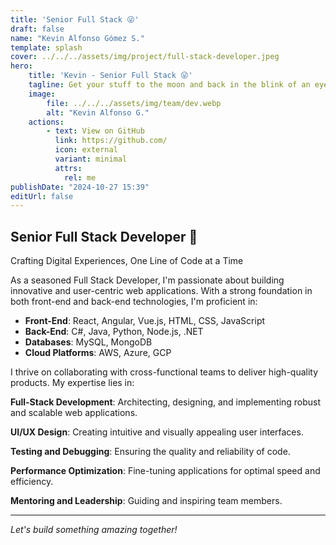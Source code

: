 ```yaml
---
title: 'Senior Full Stack 😜'
draft: false
name: "Kevin Alfonso Gómez S."
template: splash
cover: ../../../assets/img/project/full-stack-developer.jpeg
hero:
    title: 'Kevin - Senior Full Stack 😜'
    tagline: Get your stuff to the moon and back in the blink of an eye.
    image:    
        file: ../../../assets/img/team/dev.webp
        alt: "Kevin Alfonso G."
    actions:
        - text: View on GitHub
          link: https://github.com/
          icon: external
          variant: minimal
          attrs:
            rel: me
publishDate: "2024-10-27 15:39"
editUrl: false
---
```


## Senior Full Stack Developer 🚀
Crafting Digital Experiences, One Line of Code at a Time

As a seasoned Full Stack Developer, I'm passionate about building innovative and user-centric web applications. With a strong foundation in both front-end and back-end technologies, I'm proficient in:

- **Front-End**: React, Angular, Vue.js, HTML, CSS, JavaScript
- **Back-End**: C#, Java, Python, Node.js, .NET
- **Databases**: MySQL, MongoDB
- **Cloud Platforms**: AWS, Azure, GCP

I thrive on collaborating with cross-functional teams to deliver high-quality products. My expertise lies in:

**Full-Stack Development**: Architecting, designing, and implementing robust and scalable web applications.

**UI/UX Design**: Creating intuitive and visually appealing user interfaces.

**Testing and Debugging**: Ensuring the quality and reliability of code.

**Performance Optimization**: Fine-tuning applications for optimal speed and efficiency.

**Mentoring and Leadership**: Guiding and inspiring team members.

---

*Let's build something amazing together!*

